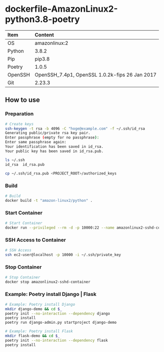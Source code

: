 # dockerfile-AmazonLinux2-python3.8-poetry

|Item|Content|
|:--|:--|
|OS|amazonlinux:2|
|Python|3.8.2|
|Pip|pip3.8|
|Poetry|1.0.5|
|OpenSSH|OpenSSH_7.4p1, OpenSSL 1.0.2k-fips  26 Jan 2017|
|Git|2.23.3|

## How to use

### Preparation

```bash
# Create keys
ssh-keygen -t rsa -b 4096 -C "hoge@example.com" -f ~/.ssh/id_rsa
Generating public/private rsa key pair.
Enter passphrase (empty for no passphrase):
Enter same passphrase again:
Your identification has been saved in id_rsa.
Your public key has been saved in id_rsa.pub.

ls ~/.ssh
id_rsa  id_rsa.pub

cp ~/.ssh/id_rsa.pub <PROJECT_ROOT>/authorized_keys
```

### Build

```bash
# Build
docker build -t "amazon-linux2/python" .
```

### Start Container

```bash
# Start Container
docker run --privileged --rm -d -p 10000:22 --name amazonlinux2-sshd-container amazon-linux2/python /sbin/init
```

### SSH Access to Container

```bash
# SSH Access
ssh ec2-user@localhost -p 10000 -i ~/.ssh/private_key
```

### Stop Container

```bash
# Stop Container
docker stop amazonlinux2-sshd-container
```

### Example: Poetry install Django | Flask

```bash
# Example: Poetry install Django
mkdir django-demo && cd $_
poetry init --no-interaction --dependency django
poetry install
poetry run django-admin.py startproject django-demo
```

```bash
# Example: Poetry install Flask
mkdir flask-demo && cd $_
poetry init --no-interaction --dependency flask
poetry install
```
